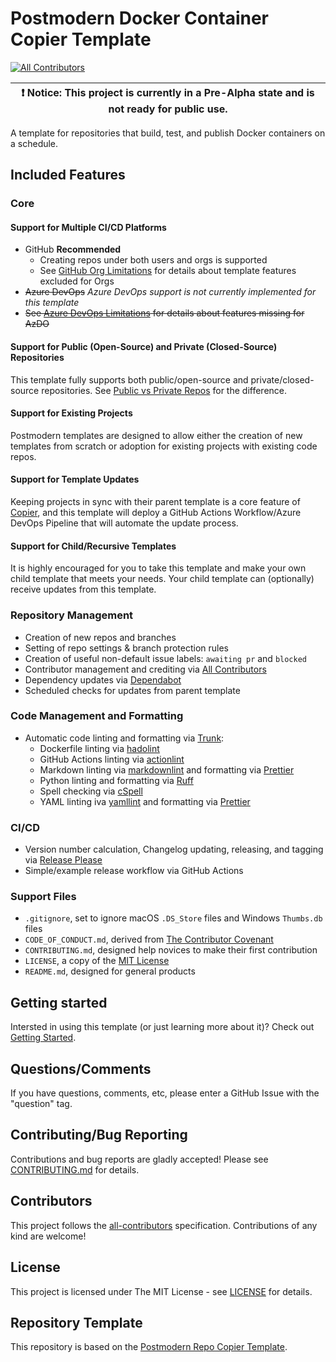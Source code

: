 # Postmodern Docker Container Copier Template

[![All Contributors](https://img.shields.io/github/all-contributors/natescherer/postmodern-docker-container-copiertemplate?color=ee8449&style=flat-square)](#contributors)

| :exclamation: Notice: This project is currently in a Pre-Alpha state and is not ready for public use. |
| ----------------------------------------------------------------------------------------------------- |

A template for repositories that build, test, and publish Docker containers on a schedule.

## Included Features

### Core

#### Support for Multiple CI/CD Platforms

- GitHub **Recommended**
  - Creating repos under both users and orgs is supported
  - See [GitHub Org Limitations](docs/github_org_limitations.md) for details about template features excluded for Orgs
- ~~Azure DevOps~~ _Azure DevOps support is not currently implemented for this template_
- ~~See [Azure DevOps Limitations](docs/azure_devops_limitations.md) for details about features missing for AzDO~~

#### Support for Public (Open-Source) and Private (Closed-Source) Repositories

This template fully supports both public/open-source and private/closed-source repositories. See [Public vs Private Repos](docs/public_vs_private_repos.md) for the difference.

#### Support for Existing Projects

Postmodern templates are designed to allow either the creation of new templates from scratch or adoption for existing projects with existing code repos.

#### Support for Template Updates

Keeping projects in sync with their parent template is a core feature of [Copier](https://github.com/copier-org/copier), and this template will deploy a GitHub Actions Workflow/Azure DevOps Pipeline that will automate the update process.

#### Support for Child/Recursive Templates

It is highly encouraged for you to take this template and make your own child template that meets your needs. Your child template can (optionally) receive updates from this template.

### Repository Management

- Creation of new repos and branches
- Setting of repo settings & branch protection rules
- Creation of useful non-default issue labels: `awaiting pr` and `blocked`
- Contributor management and crediting via [All Contributors](https://allcontributors.org/)
- Dependency updates via [Dependabot](https://docs.github.com/en/code-security/getting-started/dependabot-quickstart-guide)
- Scheduled checks for updates from parent template

### Code Management and Formatting

- Automatic code linting and formatting via [Trunk](https://trunk.io):
  - Dockerfile linting via [hadolint](https://github.com/hadolint/hadolint)
  - GitHub Actions linting via [actionlint](https://github.com/rhysd/actionlint)
  - Markdown linting via [markdownlint](https://github.com/DavidAnson/markdownlint) and formatting via [Prettier](https://prettier.io/)
  - Python linting and formatting via [Ruff](https://github.com/astral-sh/ruff)
  - Spell checking via [cSpell](https://cspell.org/)
  - YAML linting iva [yamllint](https://github.com/adrienverge/yamllint) and formatting via [Prettier](https://prettier.io/)

### CI/CD

- Version number calculation, Changelog updating, releasing, and tagging via [Release Please](https://github.com/googleapis/release-please)
- Simple/example release workflow via GitHub Actions

### Support Files

- `.gitignore`, set to ignore macOS `.DS_Store` files and Windows `Thumbs.db` files
- `CODE_OF_CONDUCT.md`, derived from [The Contributor Covenant](https://www.contributor-covenant.org/)
- `CONTRIBUTING.md`, designed help novices to make their first contribution
- `LICENSE`, a copy of the [MIT License](https://choosealicense.com/licenses/mit/)
- `README.md`, designed for general products

## Getting started

Intersted in using this template (or just learning more about it)? Check out [Getting Started](docs/getting_started.md).

## Questions/Comments

If you have questions, comments, etc, please enter a GitHub Issue with the "question" tag.

## Contributing/Bug Reporting

Contributions and bug reports are gladly accepted! Please see [CONTRIBUTING.md](CONTRIBUTING.md) for details.

## Contributors

<!-- spell-checker:disable -->
<!-- ALL-CONTRIBUTORS-LIST:START - Do not remove or modify this section -->
<!-- prettier-ignore-start -->
<!-- markdownlint-disable -->

<!-- markdownlint-restore -->
<!-- prettier-ignore-end -->

<!-- ALL-CONTRIBUTORS-LIST:END -->
<!-- spell-checker:enable -->

This project follows the [all-contributors](https://allcontributors.org) specification.
Contributions of any kind are welcome!

## License

This project is licensed under The MIT License - see [LICENSE](LICENSE) for details.

## Repository Template

This repository is based on the [Postmodern Repo Copier Template](https://github.com/natescherer/postmodern-repo-copiertemplate).
